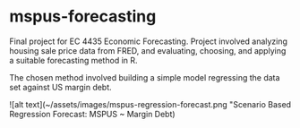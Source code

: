 # mspus-forecasting
Final project for EC 4435 Economic Forecasting. Project involved analyzing housing sale price data from FRED, and evaluating, choosing, and applying a suitable forecasting method in R.

The chosen method involved building a simple model regressing the data set against US margin debt.

![alt text](~/assets/images/mspus-regression-forecast.png "Scenario Based Regression Forecast: MSPUS ~ Margin Debt)
